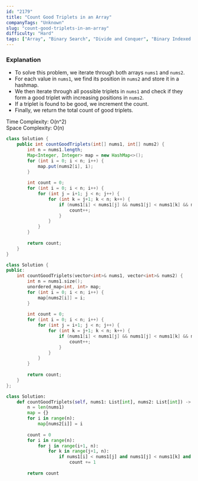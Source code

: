 ```yaml
---
id: "2179"
title: "Count Good Triplets in an Array"
companyTags: "Unknown"
slug: "count-good-triplets-in-an-array"
difficulty: "Hard"
tags: ["Array", "Binary Search", "Divide and Conquer", "Binary Indexed Tree", "Segment Tree", "Merge Sort", "Ordered Set"]
---
```


### Explanation
- To solve this problem, we iterate through both arrays `nums1` and `nums2`.
- For each value in `nums1`, we find its position in `nums2` and store it in a hashmap.
- We then iterate through all possible triplets in `nums1` and check if they form a good triplet with increasing positions in `nums2`.
- If a triplet is found to be good, we increment the count.
- Finally, we return the total count of good triplets.

Time Complexity: O(n^2)  
Space Complexity: O(n)
```java
class Solution {
    public int countGoodTriplets(int[] nums1, int[] nums2) {
        int n = nums1.length;
        Map<Integer, Integer> map = new HashMap<>();
        for (int i = 0; i < n; i++) {
            map.put(nums2[i], i);
        }
        
        int count = 0;
        for (int i = 0; i < n; i++) {
            for (int j = i+1; j < n; j++) {
                for (int k = j+1; k < n; k++) {
                    if (nums1[i] < nums1[j] && nums1[j] < nums1[k] && map.get(nums1[i]) < map.get(nums1[j]) && map.get(nums1[j]) < map.get(nums1[k])) {
                        count++;
                    }
                }
            }
        }
        
        return count;
    }
}
```

```cpp
class Solution {
public:
    int countGoodTriplets(vector<int>& nums1, vector<int>& nums2) {
        int n = nums1.size();
        unordered_map<int, int> map;
        for (int i = 0; i < n; i++) {
            map[nums2[i]] = i;
        }
        
        int count = 0;
        for (int i = 0; i < n; i++) {
            for (int j = i+1; j < n; j++) {
                for (int k = j+1; k < n; k++) {
                    if (nums1[i] < nums1[j] && nums1[j] < nums1[k] && map[nums1[i]] < map[nums1[j]] && map[nums1[j]] < map[nums1[k]]) {
                        count++;
                    }
                }
            }
        }
        
        return count;
    }
};
```

```python
class Solution:
    def countGoodTriplets(self, nums1: List[int], nums2: List[int]) -> int:
        n = len(nums1)
        map = {}
        for i in range(n):
            map[nums2[i]] = i
        
        count = 0
        for i in range(n):
            for j in range(i+1, n):
                for k in range(j+1, n):
                    if nums1[i] < nums1[j] and nums1[j] < nums1[k] and map[nums1[i]] < map[nums1[j]] and map[nums1[j]] < map[nums1[k]]:
                        count += 1
        
        return count
```